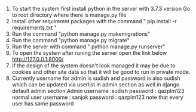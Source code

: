 
1. To start the system first install python in the server with 3.7.3 version
    Go to root directory where there is manage.py file
2. Install other requiremnt packages with the command " pip install -r requirements.txt "
3. Run the command "python manage.py makemigrations"
4. Run the command "python manage.py migrate"
5. Run the server with command " python manage.py runserver"
6. To open the system after runing the server open the link below
    http://127.0.0.1:8000/
7. If the design of the system doesn't look managed it may be due to cookies 
    and other site data so that it will be    good to run in private mode.
8. Currently username for admin is sudish and password is also sudish which can be 
    updated via userlist in admin section as well in django default admin section
Admin username :sudish password : qazplm123
normal user username : sanjok password : qazplm123
note that every user has same password

